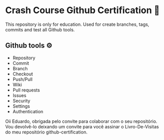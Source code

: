 # Crash Course Github Certification 📖

This repository is only for education. Used for create branches, tags, commits and test all Github tools.

## Github tools ⚙️

+ Repository
+ Commit
+ Branch
+ Checkout
+ Push/Pull
+ Wiki
+ Pull requests
+ Issues
+ Security
+ Settings
+ Authentication

Oii Eduardo, obrigada pelo convite para colaborar com o seu repositório. Vou devolvê-lo deixando um convite para você assinar o Livro-De-Visitas do meu repositório github-certification.
